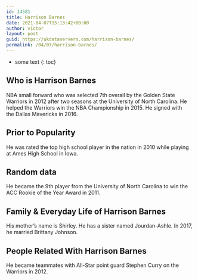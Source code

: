 ```yaml
---
id: 14581
title: Harrison Barnes
date: 2021-04-07T15:13:42+00:00
author: victor
layout: post
guid: https://ukdataservers.com/harrison-barnes/
permalink: /04/07/harrison-barnes/
---
```


* some text
{: toc}


## Who is Harrison Barnes



NBA small forward who was selected 7th overall by the Golden State Warriors in 2012 after two seasons at the University of North Carolina. He helped the Warriors win the NBA Championship in 2015. He signed with the Dallas Mavericks in 2016.

                
                
                
## Prior to Popularity



He was rated the top high school player in the nation in 2010 while playing at Ames High School in Iowa.

                
                
                
## Random data



He became the 9th player from the University of North Carolina to win the ACC Rookie of the Year Award in 2011.

                
                
                
## Family & Everyday Life of Harrison Barnes



His mother&#8217;s name is Shirley. He has a sister named Jourdan-Ashle. In 2017, he married Brittany Johnson.

                
                
                
## People Related With Harrison Barnes



He became teammates with All-Star point guard Stephen Curry on the Warriors in 2012.

                
              
            
          
          
          